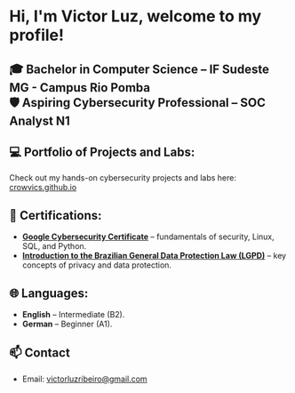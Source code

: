 <h1>Hi, I'm Victor Luz, welcome to my profile! <br/></h1>
<h2>🎓 Bachelor in Computer Science – IF Sudeste MG - Campus Rio Pomba <br/>
🛡️ Aspiring Cybersecurity Professional – SOC Analyst N1
</h2>

<h2>💻 Portfolio of Projects and Labs:</h2>
<p>Check out my hands-on cybersecurity projects and labs here: <a href="https://crowvics.github.io/index.html" target="_blank">crowvics.github.io</a></p>

<h2>📜 Certifications: </h2>
<ul>
  <li>
    <b><a href="https://crowvics.github.io/certifications/Google_cybersecurity.pdf" target="_blank">Google Cybersecurity Certificate</a></b> – fundamentals of security, Linux, SQL, and Python.
  </li>
  <li>
    <b><a href="https://crowvics.github.io/certifications/Enap_LGPD.pdf" target="_blank">Introduction to the Brazilian General Data Protection Law (LGPD)</a></b> – key concepts of privacy and data protection.
  </li>
</ul>

<h2>🌐 Languages: </h2>
<ul>
  <li><b>English</b> – Intermediate (B2).</li>
  <li><b>German</b> – Beginner (A1).</li>
</ul>

<h2>📫 Contact</h2>
<ul>
  <li>Email: <a href="mailto:victorluzribeiro@gmail.com">victorluzribeiro@gmail.com</a></li>
</ul>




